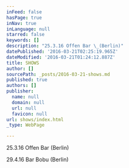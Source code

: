 ```yaml
---
inFeed: false
hasPage: true
inNav: true
inLanguage: null
starred: false
keywords: []
description: "25.3.16 Offen Bar \_(Berlin)"
datePublished: '2016-03-21T02:25:19.965Z'
dateModified: '2016-03-21T01:24:12.887Z'
title: SHOWS
author: []
sourcePath: _posts/2016-03-21-shows.md
published: true
authors: []
publisher:
  name: null
  domain: null
  url: null
  favicon: null
url: shows/index.html
_type: WebPage

---
```

25.3.16 Offen Bar  (Berlin)

29.4.16 Bar Bobu (Berlin)